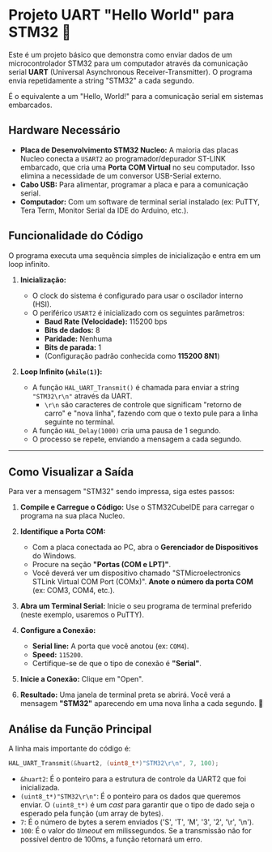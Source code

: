 # Projeto UART "Hello World" para STM32 📡

Este é um projeto básico que demonstra como enviar dados de um microcontrolador STM32 para um computador através da comunicação serial **UART** (Universal Asynchronous Receiver-Transmitter). O programa envia repetidamente a string "STM32" a cada segundo.

É o equivalente a um "Hello, World\!" para a comunicação serial em sistemas embarcados.

## Hardware Necessário

  * **Placa de Desenvolvimento STM32 Nucleo:** A maioria das placas Nucleo conecta a `USART2` ao programador/depurador ST-LINK embarcado, que cria uma **Porta COM Virtual** no seu computador. Isso elimina a necessidade de um conversor USB-Serial externo.
  * **Cabo USB:** Para alimentar, programar a placa e para a comunicação serial.
  * **Computador:** Com um software de terminal serial instalado (ex: PuTTY, Tera Term, Monitor Serial da IDE do Arduino, etc.).

## Funcionalidade do Código

O programa executa uma sequência simples de inicialização e entra em um loop infinito.

1.  **Inicialização:**

      * O clock do sistema é configurado para usar o oscilador interno (HSI).
      * O periférico `USART2` é inicializado com os seguintes parâmetros:
          * **Baud Rate (Velocidade):** 115200 bps
          * **Bits de dados:** 8
          * **Paridade:** Nenhuma
          * **Bits de parada:** 1
          * (Configuração padrão conhecida como **115200 8N1**)

2.  **Loop Infinito (`while(1)`):**

      * A função `HAL_UART_Transmit()` é chamada para enviar a string `"STM32\r\n"` através da UART.
          * `\r\n` são caracteres de controle que significam "retorno de carro" e "nova linha", fazendo com que o texto pule para a linha seguinte no terminal.
      * A função `HAL_Delay(1000)` cria uma pausa de 1 segundo.
      * O processo se repete, enviando a mensagem a cada segundo.

-----

## Como Visualizar a Saída

Para ver a mensagem "STM32" sendo impressa, siga estes passos:

1.  **Compile e Carregue o Código:** Use o STM32CubeIDE para carregar o programa na sua placa Nucleo.

2.  **Identifique a Porta COM:**

      * Com a placa conectada ao PC, abra o **Gerenciador de Dispositivos** do Windows.
      * Procure na seção **"Portas (COM e LPT)"**.
      * Você deverá ver um dispositivo chamado "STMicroelectronics STLink Virtual COM Port (COMx)". **Anote o número da porta COM** (ex: COM3, COM4, etc.).

3.  **Abra um Terminal Serial:** Inicie o seu programa de terminal preferido (neste exemplo, usaremos o PuTTY).

4.  **Configure a Conexão:**

      * **Serial line:** A porta que você anotou (ex: `COM4`).
      * **Speed:** `115200`.
      * Certifique-se de que o tipo de conexão é **"Serial"**.

5.  **Inicie a Conexão:** Clique em "Open".

6.  **Resultado:** Uma janela de terminal preta se abrirá. Você verá a mensagem **"STM32"** aparecendo em uma nova linha a cada segundo. 🎉

## Análise da Função Principal

A linha mais importante do código é:

```c
HAL_UART_Transmit(&huart2, (uint8_t*)"STM32\r\n", 7, 100);
```

  * `&huart2`: É o ponteiro para a estrutura de controle da UART2 que foi inicializada.
  * `(uint8_t*)"STM32\r\n"`: É o ponteiro para os dados que queremos enviar. O `(uint8_t*)` é um *cast* para garantir que o tipo de dado seja o esperado pela função (um array de bytes).
  * `7`: É o número de bytes a serem enviados ('S', 'T', 'M', '3', '2', '\\r', '\\n').
  * `100`: É o valor do *timeout* em milissegundos. Se a transmissão não for possível dentro de 100ms, a função retornará um erro.